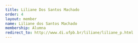 ```yaml
---
title: Liliane Dos Santos Machado
order: 4
layout: member
name: Liliane dos Santos Machado
membership: Alumna
redirect_to: http://www.di.ufpb.br/liliane/liliane_p.html
---
```


